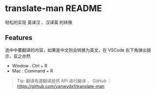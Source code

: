 # translate-man README

轻松的实现 英译汉 、汉译英 的转换

## Features

选中中要翻译的内容，如果是中文则会转换为英文，在 VSCode 右下角弹出提示，反之亦然

- Window : Ctrl + R
- Mac : Command + R

> Tip: 翻译有道翻译提供 API 进行翻译 ， GitHub ：https://github.com/yanwydxf/translate-man

